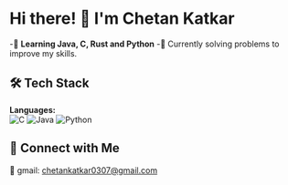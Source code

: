 # Hi there! 👋 I'm Chetan Katkar
-🚀 **Learning Java, C, Rust and Python**
-🎯 Currently solving problems to improve my skills.  

## 🛠️ Tech Stack
**Languages:**  
![C](https://img.shields.io/badge/C-A8B9CC?style=flat&logo=c&logoColor=white) 
![Java](https://img.shields.io/badge/Java-ED8B00?style=flat&logo=openjdk&logoColor=white) 
![Python](https://img.shields.io/badge/Python-3776AB?style=flat&logo=python&logoColor=white)  

## 🔗 Connect with Me
📧 gmail: chetankatkar0307@gmail.com  

<!--
**Chetan-Katkar/Chetan-Katkar** is a ✨ _special_ ✨ repository because its `README.md` (this file) appears on your GitHub profile.

Here are some ideas to get you started:

- 🔭 I’m currently working on ...
- 🌱 I’m currently learning ...
- 👯 I’m looking to collaborate on ...
- 🤔 I’m looking for help with ...
- 💬 Ask me about ...
- 📫 How to reach me: ...
- 😄 Pronouns: ...
- ⚡ Fun fact: ...
-->
